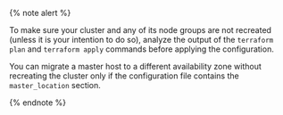 {% note alert %}

To make sure your cluster and any of its node groups are not recreated (unless it is your intention to do so), analyze the output of the `terraform plan` and `terraform apply` commands before applying the configuration.

You can migrate a master host to a different availability zone without recreating the cluster only if the configuration file contains the `master_location` section.

{% endnote %}